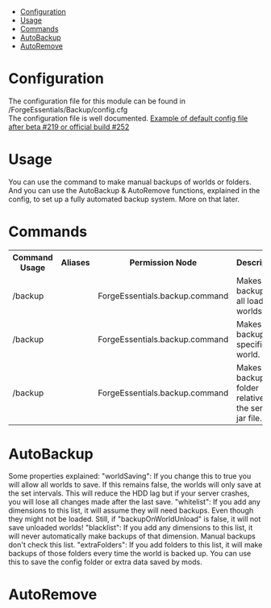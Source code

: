 * [Configuration](#config)
* [Usage](#use)
* [Commands](#command)
* [AutoBackup](#autobackup)
* [AutoRemove](#autoremove)

# Configuration <a name="config"></a>
The configuration file for this module can be found in <serverDir>/ForgeEssentials/Backup/config.cfg  
The configuration file is well documented.
[Example of default config file after beta #219 or official build #252](http://pastebin.com/raw.php?i=Lv5wSTgr)

# Usage <a name="use"></a>
You can use the command to make manual backups of worlds or folders.
And you can use the AutoBackup & AutoRemove functions, explained in the config, to set up a fully automated backup system. More on that later.

# Commands <a name="command"></a>
<table>
	<tr>
		<th>Command Usage</th>
		<th>Aliases</th>
		<th>Permission Node</th>
		<th>Description</th>
	</tr>
	<tr>
		<td>/backup</td>
		<td></td>
		<td>ForgeEssentials.backup.command</td>
		<td>Makes a backup of all loaded worlds.</td>
	</tr>
        <tr>
		<td>/backup <dimensionID></td>
		<td></td>
		<td>ForgeEssentials.backup.command</td>
		<td>Makes a backup of a specific world.</td>
	</tr>
        <tr>
		<td>/backup <folder></td>
		<td></td>
		<td>ForgeEssentials.backup.command</td>
		<td>Makes a backup a folder relative to the server's jar file.</td>
	</tr>
	<tr>
</table>

# AutoBackup <a name="autobackup"></a>
Some properties explained:
"worldSaving":
If you change this to true you will allow all worlds to save. If this remains false, the worlds will only save at the set intervals.
This will reduce the HDD lag but if your server crashes, you will lose all changes made after the last save.
"whitelist":
If you add any dimensions to this list, it will assume they will need backups. Even though they might not be loaded. Still, if "backupOnWorldUnload" is false, it will not save unloaded worlds!
"blacklist":
If you add any dimensions to this list, it will never automatically make backups of that dimension. Manual backups don't check this list.
"extraFolders":
If you add folders to this list, it will make backups of those folders every time the world is backed up. You can use this to save the config folder or extra data saved by mods.

# AutoRemove <a name="autoremove"></a>

